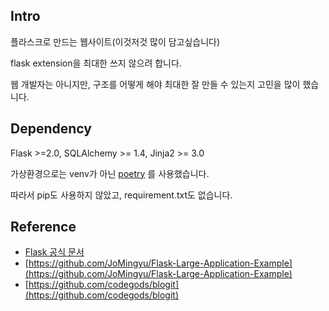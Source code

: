 ## Intro

플라스크로 만드는 웹사이트(이것저것 많이 담고싶습니다)

flask extension을 최대한 쓰지 않으려 합니다.

웹 개발자는 아니지만, 구조를 어떻게 해야 최대한 잘 만들 수 있는지 고민을 많이 했습니다.


## Dependency
Flask >=2.0, SQLAlchemy >= 1.4, Jinja2 >= 3.0

가상환경으로는 venv가 아닌 [poetry](https://python-poetry.org/) 를 사용했습니다.

따라서 pip도 사용하지 않았고, requirement.txt도 없습니다.


## Reference

 - [Flask 공식 문서](https://flask.palletsprojects.com/en/2.0.x/)
 - [https://github.com/JoMingyu/Flask-Large-Application-Example](https://github.com/JoMingyu/Flask-Large-Application-Example)
 - [https://github.com/codegods/blogit](https://github.com/codegods/blogit)
